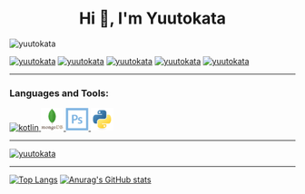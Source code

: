 <h1 align="center">Hi 👋, I'm Yuutokata</h1>




<p align="left"> <img src="https://komarev.com/ghpvc/?username=yuutokata&label=Profile%20views&color=0e75b6&style=flat" alt="yuutokata" /></p> <p align="left">
<a href="https://twitter.com/yuutokata" target="blank"><img src="https://img.shields.io/badge/Twitter-1DA1F2?style=for-the-badge&logo=twitter&logoColor=white" alt="yuutokata" /></a>
<a href="https://discord.com/users/437669166216904715" target="blank"><img src="https://img.shields.io/badge/Discord-7289DA?style=for-the-badge&logo=discord&logoColor=white" alt="yuutokata" /></a>
<a href="https://www.reddit.com/user/Yuutoo_" target="blank"><img src="https://img.shields.io/badge/Reddit-FF4500?style=for-the-badge&logo=reddit&logoColor=white" alt="yuutokata" /></a>
<a href="https://www.youtube.com/channel/UC3rffbeJpGYNd_ge8kvJ6FA" target="blank"><img src="https://img.shields.io/badge/YouTube-FF0000?style=for-the-badge&logo=youtube&logoColor=white" alt="yuutokata" /></a>
<a href="https://www.twitch.tv/yuutokata" target="blank"><img src="https://img.shields.io/badge/Twitch-9146FF?style=for-the-badge&logo=twitch&logoColor=white" alt="yuutokata" /></a>


---
<h3 align="left">Languages and Tools:</h3>
<p align="left"> <a href="https://kotlinlang.org" target="_blank"> <img src="https://www.vectorlogo.zone/logos/kotlinlang/kotlinlang-icon.svg" alt="kotlin" width="40" height="40"/> </a> <a href="https://www.mongodb.com/" target="_blank"> <img src="https://raw.githubusercontent.com/devicons/devicon/master/icons/mongodb/mongodb-original-wordmark.svg" alt="mongodb" width="40" height="40"/> </a> <a href="https://www.photoshop.com/en" target="_blank"> <img src="https://raw.githubusercontent.com/devicons/devicon/master/icons/photoshop/photoshop-line.svg" alt="photoshop" width="40" height="40"/> </a> <a href="https://www.python.org" target="_blank"> <img src="https://raw.githubusercontent.com/devicons/devicon/master/icons/python/python-original.svg" alt="python" width="40" height="40"/> </a> </p>

---
<p align="left"> <a href="https://github.com/ryo-ma/github-profile-trophy"><img src="https://github-profile-trophy.vercel.app/?username=yuutokata" alt="yuutokata" /></a> </p>



---
[![Top Langs](https://github-readme-stats.vercel.app/api/top-langs/?username=yuutokata&theme=tokyonight)](https://github.com/anuraghazra/github-readme-stats) [![Anurag's GitHub stats](https://github-readme-stats.vercel.app/api?username=yuutokata&show_icons=True&theme=tokyonight)](https://github.com/anuraghazra/github-readme-stats)
